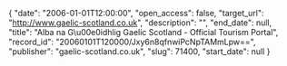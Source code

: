 {
  "date": "2006-01-01T12:00:00", 
  "open_access": false, 
  "target_url": "http://www.gaelic-scotland.co.uk", 
  "description": "", 
  "end_date": null, 
  "title": "Alba na G\u00e0idhlig Gaelic Scotland - Official Tourism Portal", 
  "record_id": "20060101T120000/Jxy6n8qfnwiPcNpTAMmLpw==", 
  "publisher": "gaelic-scotland.co.uk", 
  "slug": 71400, 
  "start_date": null
}

